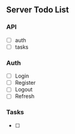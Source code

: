 ## Server Todo List

### API
- [ ] auth
- [ ] tasks

### Auth
- [ ] Login
- [ ] Register
- [ ] Logout
- [ ] Refresh

### Tasks
- [ ] 